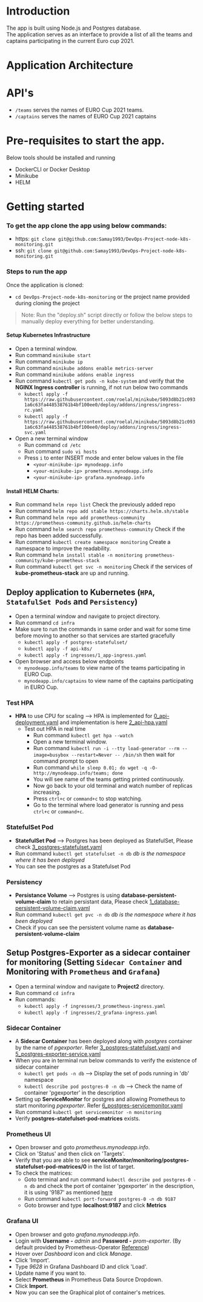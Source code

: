 # Introduction
The app is built using Node.js and Postgres database. <br>
The application serves as an interface to provide a list of all the teams and captains participating in the current Euro cup 2021.

# Application Architecture


# API's
* `/teams` serves the names of EURO Cup 2021 teams.
* `/captains` serves the names of EURO Cup 2021 captains

# Pre-requisites to start the app.
Below tools should be installed and running
* DockerCLI or Docker Desktop
* Minikube
* HELM

# Getting started
### To get the app clone the app using below commands:
* https: `git clone git@github.com:Samay1993/DevOps-Project-node-k8s-monitoring.git`
* ssh: `git clone git@github.com:Samay1993/DevOps-Project-node-k8s-monitoring.git`

### Steps to run the app
Once the application is cloned:
* `cd DevOps-Project-node-k8s-monitoring` or the project name provided during cloning the project

> Note: Run the "deploy.sh" script directly or follow the below steps to manually deploy everything for better understanding.

#### Setup Kubernetes Infrastructure
  * Open a terminal window.
  * Run command `minikube start`
  * Run command `minikube ip` 
  * Run command `minikube addons enable metrics-server`
  * Run command  `minikube addons enable ingress`
  * Run command `kubectl get pods -n kube-system` and verify that the **NGINX Ingress controller** is running, if not run below two commands
    - `kubectl apply -f https://raw.githubusercontent.com/roelal/minikube/5093d8b21c0931a6c63fa448538761b4bf100ee0/deploy/addons/ingress/ingress-rc.yaml`
    - `kubectl apply -f https://raw.githubusercontent.com/roelal/minikube/5093d8b21c0931a6c63fa448538761b4bf100ee0/deploy/addons/ingress/ingress-svc.yaml`
  * Open a new terminal window
    - Run command `cd /etc`
    - Run command `sudo vi hosts`
    - Press `i` to enter INSERT mode and enter below values in the file
      + `<your-minikube-ip> mynodeapp.info`
      + `<your-minikube-ip> prometheus.mynodeapp.info`
      + `<your-minikube-ip> grafana.mynodeapp.info`
 
#### Install HELM Charts:
  * Run command `helm repo list` Check the previously added repo
  * Run command `helm repo add stable https://charts.helm.sh/stable` 
  * Run command `helm repo add prometheus-community https://prometheus-community.github.io/helm-charts`
  * Run command `helm search repo prometheus-community` Check if the repo has been added successfully.
  * Run command `kubectl create namespace monitoring` Create a namespace to improve the readability.
  * Run command `helm install stable -n monitoring prometheus-community/kube-prometheus-stack` 
  * Run command `kubectl get svc -n monitoring` Check if the services of **kube-prometheus-stack** are up and running.


## Deploy application to Kubernetes (`HPA`, `StatafulSet Pods` and `Persistency`)
 * Open a terminal window and navigate to project directory.
 * Run command `cd infra`
 * Make sure to run the commands in same order and wait for some time before moving to another so that services are started gracefully
    - `kubectl apply -f postgres-statefulset/`
    - `kubectl apply -f api-k8s/`
    - `kubectl apply -f ingresses/1_app-ingress.yaml`
 * Open browser and access below endpoints
     - `mynodeapp.info/teams` to view name of the teams participating in EURO Cup.
     - `mynodeapp.info/captains` to view name of the captains participating in EURO Cup.

### Test HPA
 * **HPA** to use CPU for scaling --> HPA is implemented for [0_api-deployment.yaml](https://github.com/Samay1993/DevOps-Project-node-k8s-monitoring/infra/api-k8s/0_api-deployment.yaml "API Deployment") and implementation is here [2_api-hpa.yaml](https://github.com/Samay1993/DevOps-Project-node-k8s-monitoring/infra/api-k8s/2_api-hpa.yaml "HPA implementation to use CPU for scaling")
   - Test out HPA in real time
     + Run command `kubectl get hpa --watch` 
     + Open a new terminal window.
     + Run command `kubectl run -i --tty load-generator --rm --image=busybox --restart=Never -- /bin/sh` then wait for command prompt to open
     + Run command `while sleep 0.01; do wget -q -O- http://mynodeapp.info/teams; done`
     + You will see name of the teams getting printed continuously.
     + Now go back to your old terminal and watch number of replicas increasing.
     + Press `ctrl+c` or `command+c` to stop watching.
     + Go to the terminal where load generator is running and pess `ctrl+c` or `command+c`.
 
 
### StatefulSet Pod
  * **StatefulSet Pod** --> Postgres has been deployed as StatefulSet, Please check [3_postgres-statefulset.yaml](https://github.com/Samay1993/DevOps-Project-node-k8s-monitoring/infra/postgres-statefulset/3_postgres-statefulset.yaml "Postgres StatefulSet")
  * Run command `kubectl get statefulset -n db` *db is the namespace where it has been deployed*
  * You can see the postgres as a Statefulset Pod

### Persistency
  * **Persistance Volume** --> Postgres is using **database-persistent-volume-claim** to retain persistant data, Please check [1_database-persistent-volume-claim.yaml](https://github.com/Samay1993/DevOps-Project-node-k8s-monitoring/infra/postgres-statefulset/1_database-persistent-volume-claim.yaml "Persistent Volume Claim")
  * Run command `kubectl get pvc -n db` *db is the namespace where it has been deployed*
  * Check if you can see the persistent volume name as **database-persistent-volume-claim**

## Setup Postgres-Exporter as a sidecar container for monitoring (Setting `Sidecar Container` and Monitoring with `Prometheus` and `Grafana`)
 * Open a terminal window and navigate to **Project2** directory.
 * Run command `cd infra`
 * Run commands:
   - `kubectl apply -f ingresses/3_prometheus-ingress.yaml`
   - `kubectl apply -f ingresses/2_grafana-ingress.yaml`

### Sidecar Container
 * A **Sidecar Container** has been deployed along with *postgres* container by the name of *pgexporter*. Refer [3_postgres-statefulset.yaml](https://github.com/Samay1993/DevOps-Project-node-k8s-monitoring/infra/postgres-statefulset/3_postgres-statefulset.yaml "Postgres StatefulSet") and [5_postgres-exporter-service.yaml](https://github.com/Samay1993/DevOps-Project-node-k8s-monitoring/infra/postgres-statefulset/5_postgres-exporter-service.yaml "Postgres-exporter service")
 * When you are in terminal run below commands to verify the existence of sidecar container
   - `kubectl get pods -n db` --> Display the set of pods running in 'db' namespace
   - `kubectl describe pod postgres-0 -n db` --> Check the name of container 'pgexporter' in the description
 * Setting up **ServiceMonitor** for postgres and allowing Prometheus to start monitoring *pgexporter*. Refer [6_postgres-servicemonitor.yaml](https://github.com/Samay1993/DevOps-Project-node-k8s-monitoring/infra/postgres-statefulset/6_postgres-servicemonitor.yaml "ServiceMonitor for pgexporter")
 * Run command `kubectl get servicemonitor -n monitoring`
 * Verify **postgres-statefulset-pod-matrices** exists.

### Prometheus UI
 * Open browser and goto *prometheus.mynodeapp.info*.
 * Click on 'Status' and then click on 'Targets'.
 * Verify that you are able to see **serviceMonitor/monitoring/postgres-statefulset-pod-matrices/0** in the list of target.
 * To check the matrices:
   - Goto terminal and run command `kubectl describe pod postgres-0 -n db` and check the port of container 'pgexporter' in the description, it is using '9187' as mentioned [here](https://github.com/Samay1993/DevOps-Project-node-k8s-monitoring/infra/postgres-statefulset/5_postgres-exporter-service.yaml#L12)
   - Run command `kubectl port-forward postgres-0 -n db 9187`
   - Goto browser and type **localhost:9187** and click **Metrics** 

### Grafana UI
 * Open browser and goto *grafana.mynodeapp.info*.
 * Login with **Username -** *admin* and **Password -** *prom-exporter*. (By default provided by Prometheus-Operator [Reference](https://github.com/helm/charts/tree/master/stable/prometheus-operator#grafana "Grafana Reference"))
 * Hover over *Dashboard* icon and click  *Manage*.
 * Click 'Import'.
 * Type *9628* in Grafana Dashboard ID and click 'Load'.
 * Update name if you want to.
 * Select **Prometheus** in Prometheus Data Source Dropdown.
 * Click **Import**.
 * Now you can see the Graphical plot of container's metrices.
